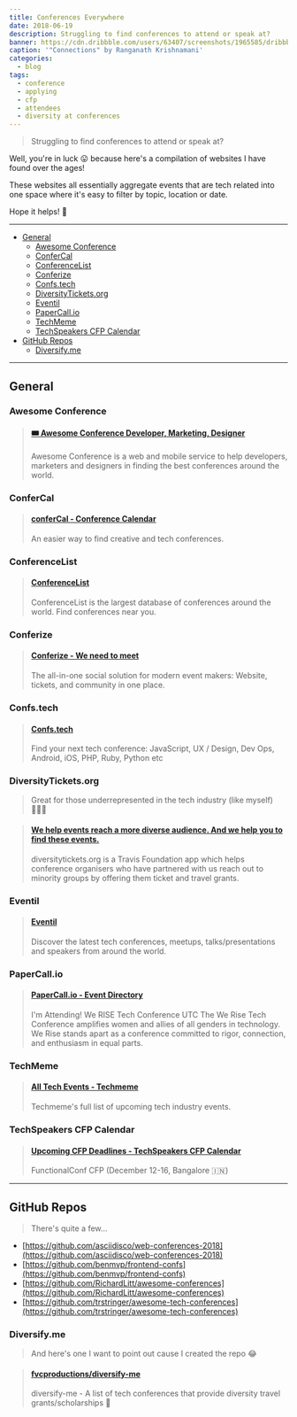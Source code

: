 ```yaml
---
title: Conferences Everywhere
date: 2018-06-19
description: Struggling to find conferences to attend or speak at?
banner: https://cdn.dribbble.com/users/63407/screenshots/1965585/dribbble_icons.png
caption: '"Connections" by Ranganath Krishnamani'
categories:
  - blog
tags:
  - conference
  - applying
  - cfp
  - attendees
  - diversity at conferences
---
```


> Struggling to find conferences to attend or speak at?

Well, you're in luck 😛 because here's a compilation of websites I have found over the ages!

These websites all essentially aggregate events that are tech related into one space where it's easy to filter by topic, location or date.

Hope it helps! 💛

---

<!-- TOC depthFrom:2 -->

- [General](#general)
  - [Awesome Conference](#awesome-conference)
  - [ConferCal](#confercal)
  - [ConferenceList](#conferencelist)
  - [Conferize](#conferize)
  - [Confs.tech](#confstech)
  - [DiversityTickets.org](#diversityticketsorg)
  - [Eventil](#eventil)
  - [PaperCall.io](#papercallio)
  - [TechMeme](#techmeme)
  - [TechSpeakers CFP Calendar](#techspeakers-cfp-calendar)
- [GitHub Repos](#github-repos)
  - [Diversify.me](#diversifyme)

<!-- /TOC -->

---

## General

### Awesome Conference

<blockquote class="embedly-card"><h4><a href="https://aweconf.com/">🎟 Awesome Conference Developer, Marketing, Designer</a></h4><p>Awesome Conference is a web and mobile service to help developers, marketers and designers in finding the best conferences around the world.</p></blockquote>
<script async src="//cdn.embedly.com/widgets/platform.js" charset="UTF-8"></script>

### ConferCal

<blockquote class="embedly-card"><h4><a href="https://www.confercal.com/">conferCal - Conference Calendar</a></h4><p>An easier way to find creative and tech conferences.</p></blockquote>
<script async src="//cdn.embedly.com/widgets/platform.js" charset="UTF-8"></script>

### ConferenceList

<blockquote class="embedly-card"><h4><a href="https://conferencelist.io/">ConferenceList</a></h4><p>ConferenceList is the largest database of conferences around the world. Find conferences near you.</p></blockquote>
<script async src="//cdn.embedly.com/widgets/platform.js" charset="UTF-8"></script>

### Conferize

<blockquote class="embedly-card"><h4><a href="https://www.conferize.com/search/events">Conferize - We need to meet</a></h4><p>The all-in-one social solution for modern event makers: Website, tickets, and community in one place.</p></blockquote>
<script async src="//cdn.embedly.com/widgets/platform.js" charset="UTF-8"></script>

### Confs.tech

<blockquote class="embedly-card"><h4><a href="https://confs.tech/javascript">Confs.tech</a></h4><p>Find your next tech conference: JavaScript, UX / Design, Dev Ops, Android, iOS, PHP, Ruby, Python etc</p></blockquote>
<script async src="//cdn.embedly.com/widgets/platform.js" charset="UTF-8"></script>

### DiversityTickets.org

> Great for those underrepresented in the tech industry (like myself) 👩🏽‍💻

<blockquote class="embedly-card"><h4><a href="https://diversitytickets.org/events">We help events reach a more diverse audience. And we help you to find these events.</a></h4><p>diversitytickets.org is a Travis Foundation app which helps conference organisers who have partnered with us reach out to minority groups by offering them ticket and travel grants.</p></blockquote>
<script async src="//cdn.embedly.com/widgets/platform.js" charset="UTF-8"></script>

### Eventil

<blockquote class="embedly-card"><h4><a href="https://eventil.com/events">Eventil</a></h4><p>Discover the latest tech conferences, meetups, talks/presentations and speakers from around the world.</p></blockquote>
<script async src="//cdn.embedly.com/widgets/platform.js" charset="UTF-8"></script>

### PaperCall.io

<blockquote class="embedly-card"><h4><a href="https://www.papercall.io/events">PaperCall.io - Event Directory</a></h4><p>I'm Attending! We RISE Tech Conference UTC The We Rise Tech Conference amplifies women and allies of all genders in technology. We Rise stands apart as a conference committed to rigor, connection, and enthusiasm in equal parts.</p></blockquote>
<script async src="//cdn.embedly.com/widgets/platform.js" charset="UTF-8"></script>

### TechMeme

<blockquote class="embedly-card"><h4><a href="https://www.techmeme.com/events">All Tech Events - Techmeme</a></h4><p>Techmeme's full list of upcoming tech industry events.</p></blockquote>
<script async src="//cdn.embedly.com/widgets/platform.js" charset="UTF-8"></script>

### TechSpeakers CFP Calendar

<blockquote class="embedly-card"><h4><a href="https://tchspk.rs/cfp">Upcoming CFP Deadlines - TechSpeakers CFP Calendar</a></h4><p>FunctionalConf CFP (December 12-16, Bangalore 🇮🇳)</p></blockquote>
<script async src="//cdn.embedly.com/widgets/platform.js" charset="UTF-8"></script>

---

## GitHub Repos

> There's quite a few...

- [https://github.com/asciidisco/web-conferences-2018](https://github.com/asciidisco/web-conferences-2018)
- [https://github.com/benmvp/frontend-confs](https://github.com/benmvp/frontend-confs)
- [https://github.com/RichardLitt/awesome-conferences](https://github.com/RichardLitt/awesome-conferences)
- [https://github.com/trstringer/awesome-tech-conferences](https://github.com/trstringer/awesome-tech-conferences)

### Diversify.me

> And here's one I want to point out cause I created the repo 😂

<blockquote class="embedly-card"><h4><a href="https://github.com/fvcproductions/diversify-me">fvcproductions/diversify-me</a></h4><p>diversify-me - A list of tech conferences that provide diversity travel grants/scholarships 💸</p></blockquote>
<script async src="//cdn.embedly.com/widgets/platform.js" charset="UTF-8"></script>
